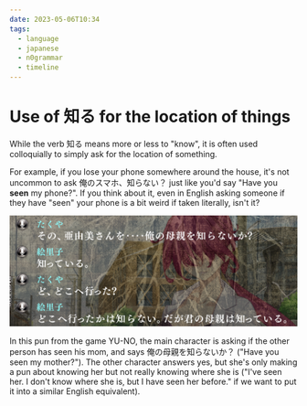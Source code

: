 ```yaml
---
date: 2023-05-06T10:34
tags:
  - language
  - japanese
  - n0grammar
  - timeline
---
```


# Use of 知る for the location of things

While the verb 知る means more or less to "know", it is often used colloquially
to simply ask for the location of something.

For example, if you lose your phone somewhere around the house, it's not
uncommon to ask 俺のスマホ、知らない？ just like you'd say "Have you **seen**
my phone?". If you think about it, even in English asking someone if they have
"seen" your phone is a bit weird if taken literally, isn't it?

[![知ってる example](./static/sitteru1.png)](./static/sitteru1.png)

In this pun from the game YU-NO, the main character is asking if the other
person has seen his mom, and says 俺の母親を知らないか？ ("Have you seen my mother?").
The other character answers yes, but she's only making a pun about knowing her
but not really knowing where she is ("I've seen her. I don't know where she is,
but I have seen her before." if we want to put it into a similar English
equivalent).
